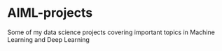 # AIML-projects
Some of my data science projects covering important topics in Machine Learning and Deep Learning

